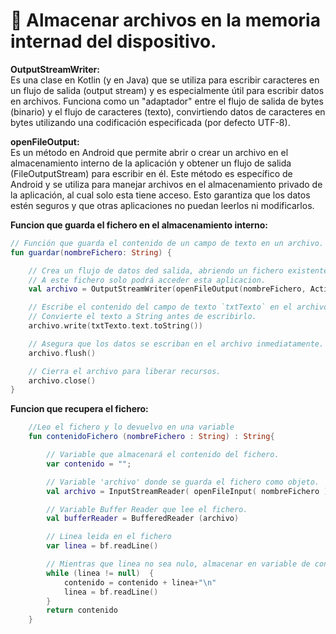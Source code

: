 # 📌 Almacenar archivos en la memoria internad del dispositivo.

**OutputStreamWriter:**     
Es una clase en Kotlin (y en Java) que se utiliza para escribir caracteres en un flujo de salida (output stream) y es especialmente útil para escribir datos en archivos. Funciona como un "adaptador" entre el flujo de salida de bytes (binario) y el flujo de caracteres (texto), convirtiendo datos de caracteres en bytes utilizando una codificación especificada (por defecto UTF-8).

**openFileOutput:**    
Es un método en Android que permite abrir o crear un archivo en el almacenamiento interno de la aplicación y obtener un flujo de salida (FileOutputStream) para escribir en él. Este método es específico de Android y se utiliza para manejar archivos en el almacenamiento privado de la aplicación, al cual solo esta tiene acceso. Esto garantiza que los datos estén seguros y que otras aplicaciones no puedan leerlos ni modificarlos.


**Funcion que guarda el fichero en el almacenamiento interno:**
```kotlin
// Función que guarda el contenido de un campo de texto en un archivo.
fun guardar(nombreFichero: String) {

    // Crea un flujo de datos ded salida, abriendo un fichero existente o creando uno nuevo.
    // A este fichero solo podrá acceder esta aplicacion.
    val archivo = OutputStreamWriter(openFileOutput(nombreFichero, Activity.MODE_PRIVATE))

    // Escribe el contenido del campo de texto `txtTexto` en el archivo.
    // Convierte el texto a String antes de escribirlo.
    archivo.write(txtTexto.text.toString())

    // Asegura que los datos se escriban en el archivo inmediatamente.
    archivo.flush()

    // Cierra el archivo para liberar recursos.
    archivo.close()
}
```

**Funcion que recupera el fichero:**
```kotlin
    //Leo el fichero y lo devuelvo en una variable
    fun contenidoFichero (nombreFichero : String) : String{

        // Variable que almacenará el contenido del fichero.
        var contenido = "";

        // Variable 'archivo' donde se guarda el fichero como objeto.  
        val archivo = InputStreamReader( openFileInput( nombreFichero ) )

        // Variable Buffer Reader que lee el fichero.
        val bufferReader = BufferedReader (archivo)

        // Linea leida en el fichero
        var linea = bf.readLine()

        // Mientras que linea no sea nulo, almacenar en variable de contenido.
        while (linea != null)  {
            contenido = contenido + linea+"\n"
            linea = bf.readLine()
        }
        return contenido
    }
```
